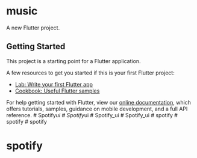 # music

A new Flutter project.

## Getting Started

This project is a starting point for a Flutter application.

A few resources to get you started if this is your first Flutter project:

- [Lab: Write your first Flutter app](https://flutter.dev/docs/get-started/codelab)
- [Cookbook: Useful Flutter samples](https://flutter.dev/docs/cookbook)

For help getting started with Flutter, view our
[online documentation](https://flutter.dev/docs), which offers tutorials,
samples, guidance on mobile development, and a full API reference.
#   S p o t i f y _ u i  
 #   S p o t i f y _ u i  
 #   S p o t i f y _ u i  
 # Spotify_ui
#   s p o t i f y  
 #   s p o t i f y  
 # spotify
# spotify
